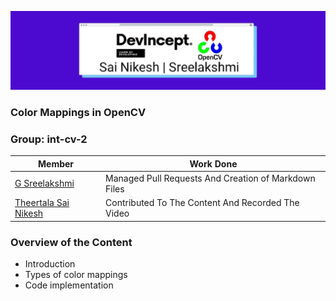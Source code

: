 ![cover](https://github.com/sreelakshmig009/Intern-Work/blob/color_spaces/int-cv-2/Color%20Mappings%20In%20Open%20CV/Images/Cover-Org.jpeg)

### Color Mappings in OpenCV

### Group: int-cv-2

|Member|Work Done|
|-|-|
|[G Sreelakshmi](https://github.com/suvrashaw?tab=repositories)|Managed Pull Requests And Creation of Markdown Files|
|[Theertala Sai Nikesh](https://github.com/SaiNikesh29)|Contributed To The Content And Recorded The Video|

### Overview of the Content

- Introduction
- Types of color mappings
- Code implementation
